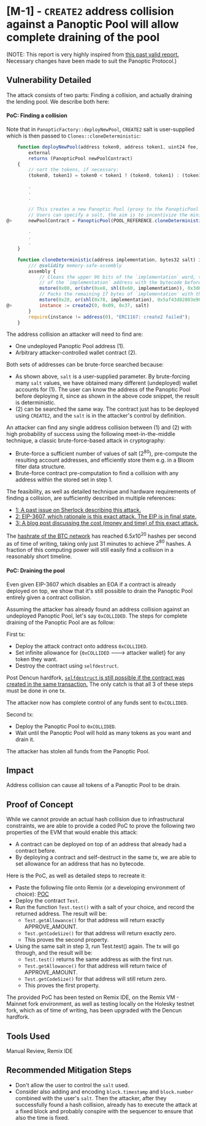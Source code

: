 # [M-1] - `CREATE2` address collision against a Panoptic Pool will allow complete draining of the pool

(NOTE: This report is very highly inspired from [this past valid report.](https://github.com/sherlock-audit/2023-12-arcadia-judging/issues/59) Necessary changes have been made to suit the Panoptic Protocol.)

## Vulnerability Detailed

The attack consists of two parts: Finding a collision, and actually draining the lending pool. We describe both here:

#### PoC: Finding a collision

Note that in `PanopticFactory::deployNewPool`, `CREATE2` salt is user-supplied which is then passed to `Clones::cloneDeterministic`:

```javascript
    function deployNewPool(address token0, address token1, uint24 fee, bytes32 salt)
        external
        returns (PanopticPool newPoolContract)
    {
        // sort the tokens, if necessary:
        (token0, token1) = token0 < token1 ? (token0, token1) : (token1, token0);

        .
        .
        .

        // This creates a new Panoptic Pool (proxy to the PanopticPool implementation)
        // Users can specify a salt, the aim is to incentivize the mining of addresses with leading zeros
@>      newPoolContract = PanopticPool(POOL_REFERENCE.cloneDeterministic(salt));

        .
        .
        .
    }
```

```javascript
    function cloneDeterministic(address implementation, bytes32 salt) internal returns (address instance) {
        /// @solidity memory-safe-assembly
        assembly {
            // Cleans the upper 96 bits of the `implementation` word, then packs the first 3 bytes
            // of the `implementation` address with the bytecode before the address.
            mstore(0x00, or(shr(0xe8, shl(0x60, implementation)), 0x3d602d80600a3d3981f3363d3d373d3d3d363d73000000))
            // Packs the remaining 17 bytes of `implementation` with the bytecode after the address.
            mstore(0x20, or(shl(0x78, implementation), 0x5af43d82803e903d91602b57fd5bf3))
@>          instance := create2(0, 0x09, 0x37, salt)
        }
        require(instance != address(0), "ERC1167: create2 failed");
    }
```

The address collision an attacker will need to find are:

- One undeployed Panoptic Pool address (1).
- Arbitrary attacker-controlled wallet contract (2).

Both sets of addresses can be brute-force searched because:

- As shown above, `salt` is a user-supplied parameter. By brute-forcing many `salt` values, we have obtained many different (undeployed) wallet accounts for (1). The user can know the address of the Panoptic Pool before deploying it, since as shown in the above code snippet, the result is deterministic.
- (2) can be searched the same way. The contract just has to be deployed using `CREATE2`, and the `salt` is in the attacker's control by definition.

An attacker can find any single address collision between (1) and (2) with high probability of success using the following meet-in-the-middle technique, a classic brute-force-based attack in cryptography:

- Brute-force a sufficient number of values of salt ($2^{80}$), pre-compute the resulting account addresses, and efficiently store them e.g. in a Bloom filter data structure.
- Brute-force contract pre-computation to find a collision with any address within the stored set in step 1.

The feasibility, as well as detailed technique and hardware requirements of finding a collision, are sufficiently described in multiple references:

- [1: A past issue on Sherlock describing this attack.](https://github.com/sherlock-audit/2023-07-kyber-swap-judging/issues/90)
- [2: EIP-3607, which rationale is this exact attack. The EIP is in final state.](https://eips.ethereum.org/EIPS/eip-3607)
- [3: A blog post discussing the cost (money and time) of this exact attack.](https://mystenlabs.com/blog/ambush-attacks-on-160bit-objectids-addresses)

The [hashrate of the BTC network](https://www.blockchain.com/explorer/charts/hash-rate) has reached $6.5 x 10^{20}$ hashes per second as of time of writing, taking only just 31 minutes to achieve $2^{80}$ hashes. A fraction of this computing power will still easily find a collision in a reasonably short timeline.

#### PoC: Draining the pool

Even given EIP-3607 which disables an EOA if a contract is already deployed on top, we show that it's still possible to drain the Panoptic Pool entirely given a contract collision.

Assuming the attacker has already found an address collision against an undeployed Panoptic Pool, let's say `0xCOLLIDED`. The steps for complete draining of the Panoptic Pool are as follow:

First tx:

- Deploy the attack contract onto address `0xCOLLIDED`.
- Set infinite allowance for {`0xCOLLIDED` ---> attacker wallet} for any token they want.
- Destroy the contract using `selfdestruct`.

Post Dencun hardfork, [`selfdestruct` is still possible if the contract was created in the same transaction.](https://eips.ethereum.org/EIPS/eip-6780) The only catch is that all 3 of these steps must be done in one tx.

The attacker now has complete control of any funds sent to `0xCOLLIDED`.

Second tx:

- Deploy the Panoptic Pool to `0xCOLLIDED`.
- Wait until the Panoptic Pool will hold as many tokens as you want and drain it.

The attacker has stolen all funds from the Panoptic Pool.

## Impact

Address collision can cause all tokens of a Panoptic Pool to be drain.

## Proof of Concept

While we cannot provide an actual hash collision due to infrastructural constraints, we are able to provide a coded PoC to prove the following two properties of the EVM that would enable this attack:

- A contract can be deployed on top of an address that already had a contract before.
- By deploying a contract and self-destruct in the same tx, we are able to set allowance for an address that has no bytecode.

Here is the PoC, as well as detailed steps to recreate it:

- Paste the following file onto Remix (or a developing environment of choice): [POC](https://gist.github.com/midori-fuse/087aa3248da114a0712757348fcce814)
- Deploy the contract `Test`.
- Run the function `Test.test()` with a salt of your choice, and record the returned address. The result will be:
    - `Test.getAllowance()` for that address will return exactly APPROVE_AMOUNT.
    - `Test.getCodeSize()` for that address will return exactly zero.
    - This proves the second property.
- Using the same salt in step 3, run Test.test() again. The tx will go through, and the result will be:
    - `Test.test()` returns the same address as with the first run.
    - `Test.getAllowance()` for that address will return twice of APPROVE_AMOUNT.
    - `Test.getCodeSize()` for that address will still return zero.
    - This proves the first property.

The provided PoC has been tested on Remix IDE, on the Remix VM - Mainnet fork environment, as well as testing locally on the Holesky testnet fork, which as of time of writing, has been upgraded with the Dencun hardfork.

## Tools Used

Manual Review, Remix IDE

## Recommended Mitigation Steps

- Don't allow the user to control the `salt` used.
- Consider also adding and encoding `block.timestamp` and `block.number` combined with the user's `salt`. Then the attacker, after they successfully found a hash collision, already has to execute the attack at a fixed block and probably conspire with the sequencer to ensure that also the time is fixed.